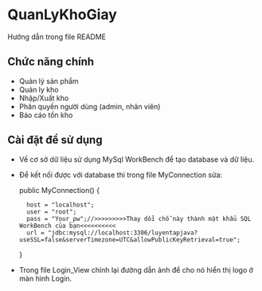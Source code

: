 # QuanLyKhoGiay
Hướng dẫn trong file README

## Chức năng chính
- Quản lý sản phẩm
- Quản ly kho
- Nhập/Xuất kho
- Phân quyền người dùng (admin, nhân viên)
- Báo cáo tồn kho

## Cài đặt để sử dụng
- Về cơ sở dữ liệu sử dụng MySql WorkBench để tạo database và dữ liệu.
- Để kết nối được với database thì trong file MyConnection sửa:
  

  public MyConnection() {
  
        host = "localhost";
        user = "root";
        pass = "Your_pw";//>>>>>>>>>Thay dổi chỗ này thành mật khẩu SQL WorkBench của bạn<<<<<<<<<<
        url = "jdbc:mysql://localhost:3306/luyentapjava?useSSL=false&serverTimezone=UTC&allowPublicKeyRetrieval=true";
    }

- Trong file Login_View chỉnh lại đường dẫn ảnh để cho nó hiển thị logo ở màn hình Login.
